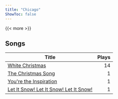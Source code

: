 ```yaml
---
title: "Chicago"
ShowToc: false
---
```


{{< more >}}

## Songs
Title | Plays 
----- | -----: 
[White Christmas](/songs/white-christmas) | 14
[The Christmas Song](/songs/the-christmas-song) | 1
[You're the Inspiration](/songs/youre-the-inspiration) | 1
[Let It Snow! Let It Snow! Let It Snow!](/songs/let-it-snow-let-it-snow-let-it-snow) | 1

